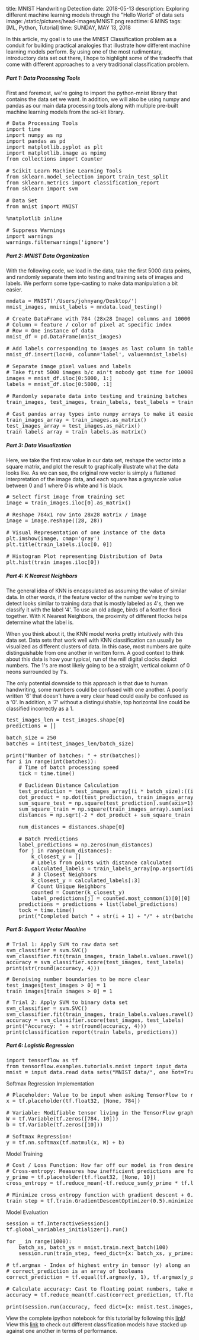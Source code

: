 title: MNIST Handwriting Detection
date: 2018-05-13
description: Exploring different machine learning models through the "Hello World" of data sets
image: /static/pictures/head-images/MNIST.png
readtime: 6 MINS
tags: [ML, Python, Tutorial]
time: SUNDAY, MAY 13, 2018

In this article, my goal is to use the MNIST Classification problem as a conduit for building practical analogies that illustrate how different machine learning models perform. By using one of the most rudimentary, introductory data set out there, I hope to highlight some of the tradeoffs that come with different approaches to a very traditional classification problem.

##### Part 1: Data Processing Tools

First and foremost, we're going to import the python-mnist library that contains the data set we want. In addition, we will also be using numpy and pandas as our main data processing tools along with multiple pre-built machine learning models from the sci-kit library.

<pre class="prettyprint lang-py background">
# Data Processing Tools
import time
import numpy as np
import pandas as pd
import matplotlib.pyplot as plt
import matplotlib.image as mpimg
from collections import Counter

# Scikit Learn Machine Learning Tools
from sklearn.model_selection import train_test_split
from sklearn.metrics import classification_report
from sklearn import svm

# Data Set
from mnist import MNIST

%matplotlib inline

# Suppress Warnings
import warnings
warnings.filterwarnings('ignore')
</pre>

##### Part 2: MNIST Data Organization

With the following code, we load in the data, take the first 5000 data points, and randomly separate them into testing and training sets of images and labels. We perform some type-casting to make data manipulation a bit easier.

<pre class="prettyprint lang-py background">
mndata = MNIST('/Users/johnyang/Desktop/')
mnist_images, mnist_labels = mndata.load_testing()

# Create DataFrame with 784 (28x28 Image) columns and 10000 rows
# Column = feature / color of pixel at specific index
# Row = One instance of data
mnist_df = pd.DataFrame(mnist_images)

# Add labels corresponding to images as last column in table
mnist_df.insert(loc=0, column='label', value=mnist_labels)

# Separate image pixel values and labels
# Take first 5000 images b/c ain't nobody got time for 10000 images
images = mnist_df.iloc[0:5000, 1:]
labels = mnist_df.iloc[0:5000, :1]

# Randomly separate data into testing and training batches
train_images, test_images, train_labels, test_labels = train_test_split(images, labels, train_size=0.5, random_state=0)

# Cast pandas array types into numpy arrays to make it easier to run computations
train_images_array = train_images.as_matrix()
test_images_array = test_images.as_matrix()
train_labels_array = train_labels.as_matrix()
</pre>

##### Part 3: Data Visualization

Here, we take the first row value in our data set, reshape the vector into a square matrix, and plot the result to graphically illustrate what the data looks like. As we can see, the original row vector is simply a flattened interpretation of the image data, and each square has a grayscale value between 0 and 1 where 0 is white and 1 is black.

<pre class="prettyprint lang-py background">
# Select first image from training set
image = train_images.iloc[0].as_matrix()

# Reshape 784x1 row into 28x28 matrix / image
image = image.reshape((28, 28))

# Visual Representation of one instance of the data
plt.imshow(image, cmap='gray')
plt.title(train_labels.iloc[0, 0])

# Histogram Plot representing Distribution of Data
plt.hist(train_images.iloc[0])
</pre>

##### Part 4: K Nearest Neighbors

The general idea of KNN is encapsulated as assuming the value of similar data. In other words, if the feature vector of the number we're trying to detect looks similar to training data that is mostly labeled as 4's, then we classify it with the label '4'. To use an old adage, birds of a feather flock together. With K Nearest Neighbors, the proximity of different flocks helps determine what the label is.

When you think about it, the KNN model works pretty intuitively with this data set. Data sets that work well with KNN classification can usually be visualized as different clusters of data. In this case, most numbers are quite distinguishable from one another in written form. A good context to think about this data is how your typical, run of the mill digital clocks depict numbers. The 1's are most likely going to be a straight, vertical column of 0 neons surrounded by 1's.

The only potential downside to this approach is that due to human handwriting, some numbers could be confused with one another. A poorly written '6' that doesn't have a very clear head could easily be confused as a '0'. In addition, a '7' without a distinguishable, top horizontal line could be classified incorrectly as a 1.

<pre class="prettyprint lang-py background">
test_images_len = test_images.shape[0]
predictions = []

batch_size = 250
batches = int(test_images_len/batch_size)

print("Number of batches: " + str(batches))
for i in range(int(batches)):
    # Time of batch processing speed
    tick = time.time()

    # Euclidean Distance Calculation
    test_prediction = test_images_array[(i * batch_size):((i+1) * batch_size)]
    dot_product = np.dot(test_prediction, train_images_array.T)
    sum_square_test = np.square(test_prediction).sum(axis=1)
    sum_square_train = np.square(train_images_array).sum(axis=1)
    distances = np.sqrt(-2 * dot_product + sum_square_train + np.matrix(sum_square_test).T)

    num_distances = distances.shape[0]

    # Batch Predictions
    label_predictions = np.zeros(num_distances)
    for j in range(num_distances):
        k_closest_y = []
        # Labels from points with distance calculated
        calculated_labels = train_labels_array[np.argsort(distances[j,:])].flatten()
        # 3 Closest Neighbors
        k_closest_y = calculated_labels[:3]
        # Count Unique Neighbors
        counted = Counter(k_closest_y)
        label_predictions[j] = counted.most_common(1)[0][0]
    predictions = predictions + list(label_predictions)
    tock = time.time()
    print("Completed batch " + str(i + 1) + "/" + str(batches) + " in " + str(tock - tick) + " Seconds.")
</pre>

##### Part 5: Support Vector Machine

<pre class="prettyprint lang-py background">
# Trial 1: Apply SVM to raw data set
svm_classifier = svm.SVC()
svm_classifier.fit(train_images, train_labels.values.ravel())
accuracy = svm_classifier.score(test_images, test_labels)
print(str(round(accuracy, 4)))
</pre>

<pre class="prettyprint lang-py background">
# Denoising number boundaries to be more clear
test_images[test_images > 0] = 1
train_images[train_images > 0] = 1
</pre>

<pre class="prettyprint lang-py background">
# Trial 2: Apply SVM to binary data set
svm_classifier = svm.SVC()
svm_classifier.fit(train_images, train_labels.values.ravel())
accuracy = svm_classifier.score(test_images, test_labels)
print("Accuracy: " + str(round(accuracy, 4)))
print(classification_report(train_labels, predictions))
</pre>

##### Part 6: Logistic Regression

<pre class="prettyprint lang-py background">
import tensorflow as tf
from tensorflow.examples.tutorials.mnist import input_data
mnist = input_data.read_data_sets("MNIST_data/", one_hot=True)
</pre>

Softmax Regression Implementation

<pre class="prettyprint lang-py background">
# Placeholder: Value to be input when asking TensorFlow to run computation
x = tf.placeholder(tf.float32, [None, 784])

# Variable: Modifiable tensor living in the TensorFlow graph
W = tf.Variable(tf.zeros([784, 10]))
b = tf.Variable(tf.zeros([10]))

# Softmax Regression!
y = tf.nn.softmax(tf.matmul(x, W) + b)
</pre>

Model Training

<pre class="prettyprint lang-py background">
# Cost / Loss Function: How far off our model is from desired outcome
# Cross-entropy: Measures how inefficient predictions are for describing the truth
y_prime = tf.placeholder(tf.float32, [None, 10])
cross_entropy = tf.reduce_mean(-tf.reduce_sum(y_prime * tf.log(y), reduction_indices=[1]))

# Minimize cross_entropy function with gradient descent + 0.5 Learning Rate
train_step = tf.train.GradientDescentOptimizer(0.5).minimize(cross_entropy)
</pre>

Model Evaluation

<pre class="prettyprint lang-py background">
session = tf.InteractiveSession()
tf.global_variables_initializer().run()

for _ in range(1000):
    batch_xs, batch_ys = mnist.train.next_batch(100)
    session.run(train_step, feed_dict={x: batch_xs, y_prime: batch_ys})

# tf.argmax - Index of highest entry in tensor (y) along an axis (1)
# correct_prediction is an array of booleans
correct_prediction = tf.equal(tf.argmax(y, 1), tf.argmax(y_prime, 1))

# Calculate accuracy: Cast to floating point numbers, take mean
accuracy = tf.reduce_mean(tf.cast(correct_prediction, tf.float32))

print(session.run(accuracy, feed_dict={x: mnist.test.images, y_prime: mnist.test.labels}))
</pre>

View the complete ipython notebook for this tutorial by following this [link](https://github.com/john-b-yang/blog-website/blob/master/static/misc/mnist-detection.ipynb)!
View this [link](http://rodrigob.github.io/are_we_there_yet/build/classification_datasets_results.html) to check out different classification models have stacked up against one another in terms of performance.
